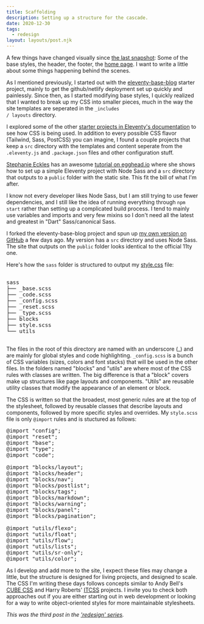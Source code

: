 ```yaml
---
title: Scaffolding
description: Setting up a structure for the cascade.
date: 2020-12-30
tags:
  - redesign
layout: layouts/post.njk
---
```


A few things have changed visually since [the last snapshot](http://web.archive.org/web/20201221200650/http://nicksimson.com/): Some of the base styles, the header, the footer, the [home page](https://nicksimson.com). I want to write a little about some things happening behind the scenes.

As I mentioned previously, I started out with the [eleventy-base-blog](https://github.com/11ty/eleventy-base-blog) starter project, mainly to get the github/netlify deployment set up quickly and painlessly. Since then, as I started modifying base styles, I quickly realized that I wanted to break up my CSS into smaller pieces, much in the way the site templates are seperated in the <code>_includes / layouts</code> directory. 

I explored some of the other [starter projects in Eleventy's documentation](https://www.11ty.dev/docs/starter/) to see how CSS is being used. In addition to every possible CSS flavor (Tailwind, Sass, PostCSS) you can imagine, I found a couple projects that keep a <code>src</code> directory with the templates and content seperate from the <code>.eleventy.js</code> and <code>.package.json</code> files and other configuration stuff.

[Stephanie Eckles](https://thinkdobecreate.com/) has an awesome  [tutorial on egghead.io](https://egghead.io/playlists/build-an-eleventy-11ty-site-from-scratch-bfd3) where she shows how to set up a simple Eleventy project with Node Sass and a <code>src</code> directory that outputs to a <code>public</code> folder with the static site. This fit the bill of what I'm after. 

I know not every developer likes Node Sass, but I am still trying to use fewer dependencies, and I still like the idea of running everything through <code>npm start</code> rather than setting up a complicated build process. I tend to mainly use variables and imports and very few mixins so I don't need all the latest and greatest in "Dart" Sass/canonical Sass.

I forked the eleventy-base-blog project and spun up [my own version on GitHub](https://github.com/nsmsn/eleventy-base-blog-sass) a few days ago. My version has a <code>src</code> directory and uses Node Sass. The site that outputs on the <code>public</code> folder looks identical to the official 11ty one.

Here's how the <code>sass</code> folder is structured to output my [style.css](https://www.nicksimson.com/css/style.css) file: 

<pre>

sass
├── _base.scss
├── _code.scss
├── _config.scss
├── _reset.scss
├── _type.scss
├── blocks
├── style.scss
└── utils

</pre>

The files in the root of this directory are named with an underscore (_) and are mainly for global styles and code highlighting. <code>_config.scss</code> is a bunch of CSS variables (sizes, colors and font stacks) that will be used in the other files. In the folders named "blocks" and "utils" are where most of the CSS rules with classes are written. The big difference is that a "block" covers make up structures like page layouts and components. "Utils" are reusable utility classes that modify the appearance of an element or block.

The CSS is written so that the broadest, most generic rules are at the top of the stylesheet, followed by reusable classes that describe layouts and components, followed by more specific styles and overrides.  My <code>style.scss</code> file is only <code>@import</code> rules and is stuctured as follows:

<pre>
@import "config";
@import "reset";
@import "base";
@import "type";
@import "code";

@import "blocks/layout";
@import "blocks/header";
@import "blocks/nav";
@import "blocks/postlist";
@import "blocks/tags";
@import "blocks/markdown";
@import "blocks/warning";
@import "blocks/panel";
@import "blocks/pagination";

@import "utils/flexo";
@import "utils/float";
@import "utils/flow";
@import "utils/lists";
@import "utils/sr-only";
@import "utils/color";
</pre>

As I develop and add more to the site, I expect these files may change a little, but the structure is designed for living projects, and designed to scale. The CSS I'm writing these days follows concepts similar to Andy Bell's [CUBE CSS](https://piccalil.li/cube-css/) and Harry Roberts' [ITCSS](https://www.xfive.co/blog/itcss-scalable-maintainable-css-architecture/) projects. I invite you to check both approaches out if you are either starting out in web development or looking for a way to write object-oriented styles for more maintainable stylesheets.

<em>This was the third post in the ['redesign' series](/tags/redesign/).</em>
